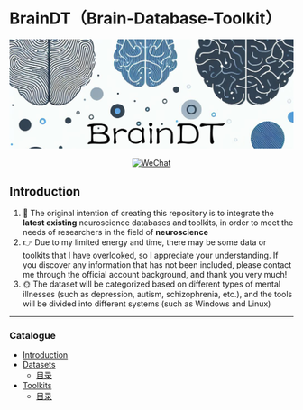 # BrainDT（Brain-Database-Toolkit）



![](https://github.com/WalkJim197/BrainDT/blob/main/assets/OIG3.png?raw=true)



<p align="center">
  <a href="https://github.com/WalkJim197/BrainDT/blob/main/assets/wechat.jpg?raw=true"><img src="https://img.shields.io/badge/ 研途用脑-公众号-brightgreen.svg" alt="WeChat"></a>
</p>

## Introduction
1. :triangular_flag_on_post: The original intention of creating this repository is to integrate the ****latest existing**** neuroscience databases and toolkits, in order to meet the needs of researchers in the field of ****neuroscience****
2. :point_right: Due to my limited energy and time, there may be some data or toolkits that I have overlooked, so I appreciate your understanding. If you discover any information that has not been included, please contact me through the official account background, and thank you very much!
3. :sun_with_face: The dataset will be categorized based on different types of mental illnesses (such as depression, autism, schizophrenia, etc.), and the tools will be divided into different systems (such as Windows and Linux)
---

### Catalogue

- [Introduction](#Introduction)
- [Datasets](#2Datasets)
  - [目录](#目录)
- [Toolkits](#2Toolkits)
  - [目录](#目录)

